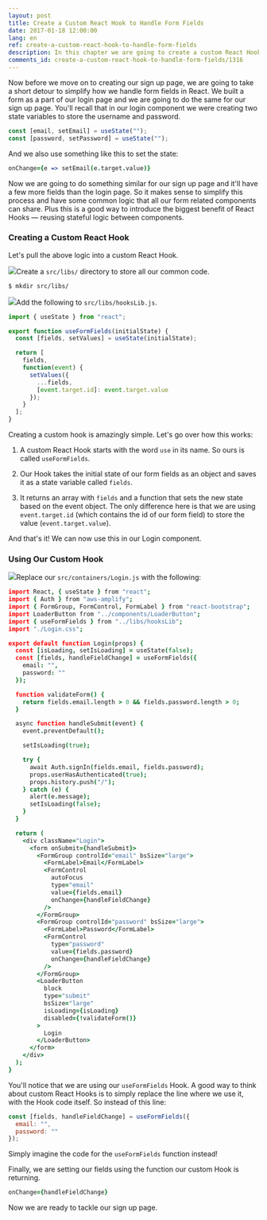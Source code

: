```yaml
---
layout: post
title: Create a Custom React Hook to Handle Form Fields
date: 2017-01-18 12:00:00
lang: en
ref: create-a-custom-react-hook-to-handle-form-fields
description: In this chapter we are going to create a custom React Hook to make it easier to handle form fields in our React app.
comments_id: create-a-custom-react-hook-to-handle-form-fields/1316
---
```


Now before we move on to creating our sign up page, we are going to take a short detour to simplify how we handle form fields in React. We built a form as a part of our login page and we are going to do the same for our sign up page. You'll recall that in our login component we were creating two state variables to store the username and password.

``` javascript
const [email, setEmail] = useState("");
const [password, setPassword] = useState("");
```

And we also use something like this to set the state:

``` coffee
onChange={e => setEmail(e.target.value)}
```

Now we are going to do something similar for our sign up page and it'll have a few more fields than the login page. So it makes sense to simplify this process and have some common logic that all our form related components can share. Plus this is a good way to introduce the biggest benefit of React Hooks — reusing stateful logic between components.

### Creating a Custom React Hook

Let's pull the above logic into a custom React Hook.

<img class="code-marker" src="/assets/s.png" />Create a `src/libs/` directory to store all our common code.

``` bash
$ mkdir src/libs/
```

<img class="code-marker" src="/assets/s.png" />Add the following to `src/libs/hooksLib.js`.

``` javascript
import { useState } from "react";

export function useFormFields(initialState) {
  const [fields, setValues] = useState(initialState);

  return [
    fields,
    function(event) {
      setValues({
        ...fields,
        [event.target.id]: event.target.value
      });
    }
  ];
}
```

Creating a custom hook is amazingly simple. Let's go over how this works:

1. A custom React Hook starts with the word `use` in its name. So ours is called `useFormFields`.

2. Our Hook takes the initial state of our form fields as an object and saves it as a state variable called `fields`.

3. It returns an array with `fields` and a function that sets the new state based on the event object. The only difference here is that we are using `event.target.id` (which contains the id of our form field) to store the value (`event.target.value`).

And that's it! We can now use this in our Login component.

### Using Our Custom Hook

<img class="code-marker" src="/assets/s.png" />Replace our `src/containers/Login.js` with the following:

``` coffee
import React, { useState } from "react";
import { Auth } from "aws-amplify";
import { FormGroup, FormControl, FormLabel } from "react-bootstrap";
import LoaderButton from "../components/LoaderButton";
import { useFormFields } from "../libs/hooksLib";
import "./Login.css";

export default function Login(props) {
  const [isLoading, setIsLoading] = useState(false);
  const [fields, handleFieldChange] = useFormFields({
    email: "",
    password: ""
  });

  function validateForm() {
    return fields.email.length > 0 && fields.password.length > 0;
  }

  async function handleSubmit(event) {
    event.preventDefault();

    setIsLoading(true);

    try {
      await Auth.signIn(fields.email, fields.password);
      props.userHasAuthenticated(true);
      props.history.push("/");
    } catch (e) {
      alert(e.message);
      setIsLoading(false);
    }
  }

  return (
    <div className="Login">
      <form onSubmit={handleSubmit}>
        <FormGroup controlId="email" bsSize="large">
          <FormLabel>Email</FormLabel>
          <FormControl
            autoFocus
            type="email"
            value={fields.email}
            onChange={handleFieldChange}
          />
        </FormGroup>
        <FormGroup controlId="password" bsSize="large">
          <FormLabel>Password</FormLabel>
          <FormControl
            type="password"
            value={fields.password}
            onChange={handleFieldChange}
          />
        </FormGroup>
        <LoaderButton
          block
          type="submit"
          bsSize="large"
          isLoading={isLoading}
          disabled={!validateForm()}
        >
          Login
        </LoaderButton>
      </form>
    </div>
  );
}
```

You'll notice that we are using our `useFormFields` Hook. A good way to think about custom React Hooks is to simply replace the line where we use it, with the Hook code itself. So instead of this line:

``` javascript
const [fields, handleFieldChange] = useFormFields({
  email: "",
  password: ""
});
```

Simply imagine the code for the `useFormFields` function instead!

Finally, we are setting our fields using the function our custom Hook is returning.

``` coffee
onChange={handleFieldChange}
```

Now we are ready to tackle our sign up page.
